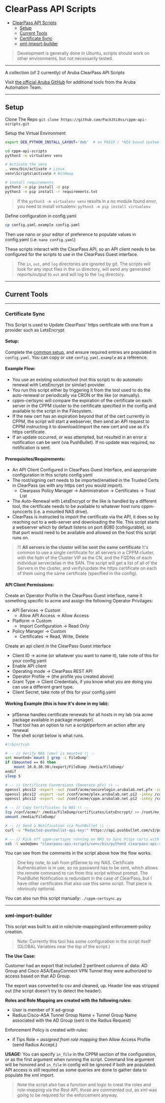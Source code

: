 # ClearPass API Scripts

- [ClearPass API Scripts](#clearpass-api-scripts)
  - [Setup](#setup)
  - [Current Tools](#current-tools)
  - [Certificate Sync](#certificate-sync)
  - [xml-import-builder](#xml-import-builder)

> Development is generally done in Ubuntu, scripts should work on other environments, but not necessarily tested.

---

A collection (of 2 currently) of Aruba ClearPass API Scripts

Visit [the official Aruba GitHub](https://github.com/aruba/) for additional tools from the Aruba Automation Team.

---

## Setup

Clone The Repo
`git clone https://github.com/Pack3tL0ss/cppm-api-scripts.git`

Setup the Virtual Environment

```bash
export DEB_PYTHON_INSTALL_LAYOUT='deb'  # on POSIX / *NIX based system

cd cppm-api-scripts
python3 -m virtualenv venv

# Activate the venv
. venv/bin/activate # Linux
venv\Scripts\activate # Windows

# install requirements
python3 -m pip install -U pip
python3 -m pip install -r requirements.txt
```

> If the `python3 -m virtualenv venv` results in a no module found error, you need to install virtualenv: `python3 -m pip install virtualenv`

Define configuration in config.yaml

```bash
cp config.yaml.example config.yaml
```

Then use nano or your editor of preference to populate values in config.yaml (i.e. `nano config.yaml`)

These scripts interact with the ClearPass API, so an API client needs to be configured for the scripts to use in the ClearPass Guest interface.

> The `in`, `out`, and `log` directories are ignored by git. The scripts will look for any input files in the `in` directory, will send any generated reports/output to `out` and will log to the `log` directory.

---

## Current Tools

---

### Certificate Sync

This Script is used to Update ClearPass' https certificate with one from a provider such as LetsEncrypt

#### Setup:

Complete the [common setup](#setup), and ensure required entries are populated in `config.yaml`. You can copy or use `config.yaml.example` as a reference.

#### Example Flow:

- You use an existing solution/tool (not this script) to do automatic renewal with LetsEncrypt (or similar) provider.
- You run this script either by triggering it from the tool used to do the auto-renewal or periodically via CRON or the like (or manually).
- cppm-certsync will compare the expiration of the certificate on each server in the CPPM cluster to the certificate specified in the config and available to the script in the Filesystem.
- If the new cert has an expiration beyond that of the cert currently in CPPM, the script will start a webserver, then send an API request to CPPM instructing it to download/import the new cert and use as it's https certificate.
- If an update occurred, or was attempted, but resulted in an error a notification can be sent (via PushBullet). If no update was required, no notification is sent.

#### Prerequisites/Requirements:

- An API Client Configured in ClearPass Guest Interface, and appropriate configuration in this scripts config.yaml
- The root/signing cert needs to be imported/enabled in the Trusted Certs in ClearPass (as with any https cert you would import).
  - Clearpass Policy Manager -> Administration -> Certificates -> Trust List
- The Auto-Renewal with LetsEncrypt or the like is handled by a different tool, the certificate needs to be available to whatever host runs cppm-synccerts (i.e. a mounted NAS drive).
- ClearPass is instructed to import the certificate via the API, it does so by reaching out to a web-server and downloading the file. This script starts a webserver which by default listens on port 8080 (cofnigurable), so that port would need to be available and allowed on the host this script runs on.

> !!! **All servers in the cluster will be sent the same certificate** It's common to use a single certificate for all servers in a CPPM cluster, with the fqdn of the Cluster VIP as the CN, and the FQDNs of each individual server/alias in the SAN. The script will get a list of all of the Servers in the cluster, and verify/update the https certificate on each of them using the same certificate (specified in the config).

#### API Client Permissions:

Create an Operator Profile in the ClearPass Guest interface, name it something specific to acme and assign the following Operator Privilages:

- API Services -> Custom
  - Allow API Access -> Allow Access
- Platform -> Custom
  - Import Configuration -> Read Only
- Policy Manager -> Custom
  - Certificates -> Read, Write, Delete

Create an api client in the ClearPass Guest interface

- Client ID -> acme (or whatever you want to name it), take note of this for your config.yaml
- Enable API client
- Operating mode -> ClearPass REST API
- Operator Profile -> (the profile you created above)
- Grant Type -> Client Credentials, if you know what you are doing you can use a different grant type.
- Client Secret, take note of this for your config.yaml

#### Working Example (this is how it's done in my lab):

- pfSense handles certificate renewals for all hosts in my lab (via acme package available in package manager).
- That tool has an option to run a script/perform an action after any renewal
- The shell script below is what runs.

```bash
#!/bin/tcsh

# -- // Verify NAS (omv) is mounted \\ --
set mounted=`mount | grep -c FileDump`
if ($mounted == 0) then
    mount 10.0.30.30:/export/FileDump /media/FileDump/
endif
sleep 5

# -- // Certificate Conversions (Generate pfx) \\ --
openssl pkcs12 -export -out /conf/acme/securelogin.arubalab.net.pfx -inkey /conf/acme/securelogin.arubalab.net.key -in /conf/acme/securelogin.arubalab.net.crt -password pass:reD@cted\!\!
openssl pkcs12 -export -out /conf/acme/plex.arubalab.net.p12 -inkey /conf/acme/plex.arubalab.net.key -in /conf/acme/plex.arubalab.net.crt -password pass:reD@cted\!\!
openssl pkcs12 -export -out /conf/acme/cppm.arubalab.net.p12 -inkey /conf/acme/cppm.arubalab.net.key -in /conf/acme/cppm.arubalab.net.fullchain -password pass:reD@cted\!\!

# -- // Copy Certificates to NAS \\ --
(cp /conf/acme/* /media/FileDump/certificates/LetsEncrypt/ >> /root/mv_certs.log) >>& /root/mv_certs.log
umount /media/FileDump/

# -- // Send a Notification via PushBullet \\ --
curl -u "Redacted-pushbullet-api-key:" https://api.pushbullet.com/v2/pushes -d type=note -d title="LetsEncrypt" -d body="Certificate Renewed by pfsense acme package" >/dev/null

# -- // Kick off cppm-certsync running on NAS to Sync https certs with CPPM \\ --
ssh -t wade@omv "clearpass-api-scripts/venv/bin/python3 clearpass-api-scripts/cppm-certsync.py"
```

You can see from the comments in the script above how the flow works.

> One key note, to ssh from pfSense to my NAS. Certificate Authentication is in use, so no password has to be sent, which allows the remote command to run from this script without prompt.
> The PushBullet Notification is redundant in the case of ClearPass, but I have other certificates that also use this same script. That piece is obviously optional.

You can also run this script manually:
`./cppm-certsync.py`

---

### xml-import-builder

This script was built to aid in role/role-mapping/and enforcement-policy creation.

> Note: Currently this tool has some configuration in the script itself (GLOBAL Variables near the top of the script.)

**The Use Case:**

Customer had an export that included 2 pertinent columns of data: AD Group and Cisco ASA/EasyConnect VPN Tunnel they were authorized to access based on that AD Group.

The export was converted to csv and cleaned, up. Header line was stripped out (the script doesn't try to detect the header).

**Roles and Role Mapping are created with the following rules:**

- User is member of X ad-group
- Radius:Cisco-ASA Tunnel Group Name = Tunnel Group Name associated with the AD Group (sent in the Radius Request)

Enforcement Policy is created with rules:

- if Tips Role = _assigned from role mapping_ then Allow Access Profile (send Radius Accept.)

**USAGE:**
You can specify `in_file` in the CPPM section of the configuration, or as the first argument when running the script. Command line argument will be honored and `in_file` in config will be ignored if both are populated.
API access is still required as some queries are done to gather data to populate the xml import.

> Note the script also has a function and logic to creat the roles and role-mapping via the Rest API, those are commented out, as xml was going to be required for the enforcement anyway.
